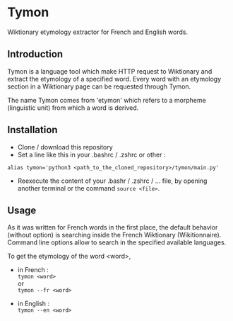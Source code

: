 # Tymon
Wiktionary etymology extractor for French and English words.

## Introduction
Tymon is a language tool which make HTTP request to Wiktionary and extract the etymology of a specified word. Every word with an etymology section in a Wiktionary page can be requested through Tymon.  

The name Tymon comes from 'etymon' which refers to a morpheme (linguistic unit) from which a  word is derived.

## Installation
- Clone / download this repository
- Set a line like this in your .bashrc / .zshrc or other :
```
alias tymon='python3 <path_to_the_cloned_repository>/tymon/main.py'
```
- Reexecute the content of your .bashr / .zshrc / ... file, by opening another terminal or the command `source <file>`.

## Usage
As it was written for French words in the first place, the default behavior (without option) is searching inside the French Wiktionary (Wikitionnaire).  
Command line options allow to search in the specified available languages.  

To get the etymology of the word \<word\>,  
- in French :  
`tymon <word>`  
or  
`tymon --fr <word>`  

- in English :  
`tymon --en <word>`  
